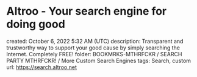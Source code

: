 # Altroo - Your search engine for doing good

created: October 6, 2022 5:32 AM (UTC)
description: Transparent and trustworthy way to support your good cause by simply searching the Internet. Completely FREE!
folder: BOOKMRKS-MTHRFCKR / SEARCH PARTY MTHRFCKR! / More Custom Search Engines
tags: Search, custom
url: https://search.altroo.net